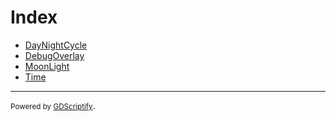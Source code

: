 # Index

- [DayNightCycle](./src/day_night_cycle/day_night_cycle.md)
- [DebugOverlay](./src/debug_overlay/debug_overlay.md)
- [MoonLight](./src/moon_light/moon_light.md)
- [Time](./src/singletons/time.md)

---

<small>Powered by [GDScriptify](https://github.com/hiulit/GDScriptify)</small>.
